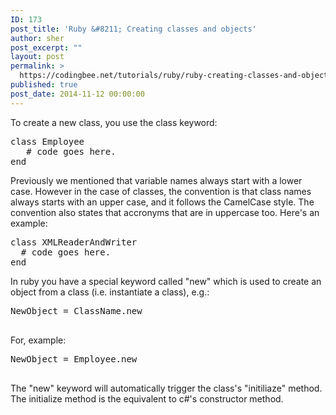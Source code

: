 ```yaml
---
ID: 173
post_title: 'Ruby &#8211; Creating classes and objects'
author: sher
post_excerpt: ""
layout: post
permalink: >
  https://codingbee.net/tutorials/ruby/ruby-creating-classes-and-objects
published: true
post_date: 2014-11-12 00:00:00
---
```

To create a new class, you use the class keyword:

<pre>
class Employee
   # code goes here. 
end
</pre>

Previously we mentioned that variable names always start with a lower case. However in the case of classes, the convention is that class names always starts with an upper case, and it follows the CamelCase style. The convention also states that accronyms that are in uppercase too. Here's an example:

<pre>
class XMLReaderAndWriter
  # code goes here. 
end 
</pre>


In ruby you have a special keyword called "new" which is used to create an object from a class (i.e. instantiate a class), e.g.:


<pre>
NewObject = ClassName.new

</pre>

For, example:

<pre>
NewObject = Employee.new

</pre>


The "new" keyword will automatically trigger the class's "initiliaze" method. The initialize method is the equivalent to c#'s constructor method.